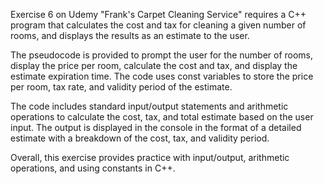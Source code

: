 Exercise 6 on Udemy "Frank's Carpet Cleaning Service" requires a C++ program that calculates the cost and tax for cleaning a given number of rooms, and displays the results as an estimate to the user.

The pseudocode is provided to prompt the user for the number of rooms, display the price per room, calculate the cost and tax, and display the estimate expiration time. The code uses const variables to store the price per room, tax rate, and validity period of the estimate.

The code includes standard input/output statements and arithmetic operations to calculate the cost, tax, and total estimate based on the user input. The output is displayed in the console in the format of a detailed estimate with a breakdown of the cost, tax, and validity period.

Overall, this exercise provides practice with input/output, arithmetic operations, and using constants in C++.
